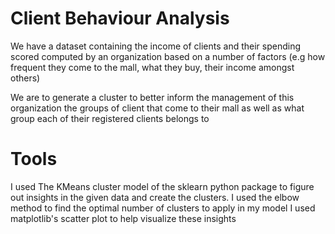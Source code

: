 # Client Behaviour Analysis
We have a dataset containing the income of clients and their spending scored computed by an organization based on a number of factors (e.g
how frequent they come to the mall, what they buy, their income amongst others)

We are to generate a cluster to better inform the management of this organization the groups of client that come to their mall as
well as what group each of their registered clients belongs to

# Tools
I used The KMeans cluster model of the sklearn python package to figure out insights in the given data and create the clusters.
I used the elbow method to find the optimal number of clusters to apply in my model
I used matplotlib's scatter plot to help visualize these insights
